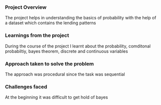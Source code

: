 ### Project Overview

 The project helps in understanding the basics of probability with the help of a dataset which contains the lending patterns


### Learnings from the project

 During the course of the project I learnt about the probability, comditonal probabiltiy, bayes theorem, discrete and continuous variables


### Approach taken to solve the problem

 The approach was procedural since the task was sequential


### Challenges faced

 At the beginning it was difficult to get hold of bayes



